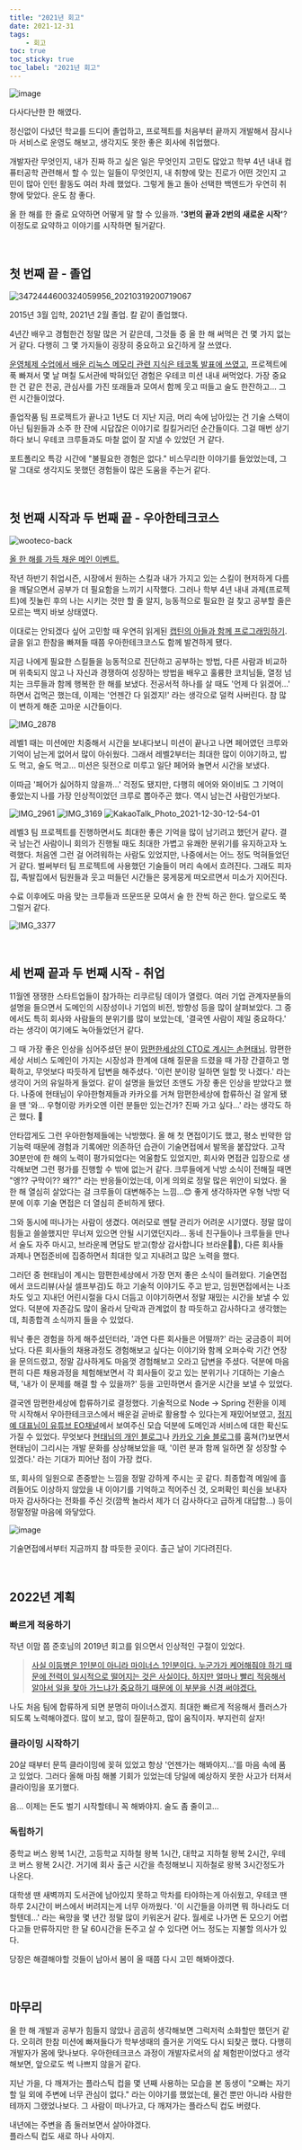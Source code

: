 ```yaml
---
title: "2021년 회고"
date: 2021-12-31
tags:
    - 회고
toc: true
toc_sticky: true
toc_label: "2021년 회고"
---
```


![image](https://user-images.githubusercontent.com/37354145/147808271-78e37ebf-9109-4614-bf77-6b2805cc29de.png)

다사다난한 한 해였다.

정신없이 다녔던 학교를 드디어 졸업하고,
프로젝트를 처음부터 끝까지 개발해서 잠시나마 서비스로 운영도 해보고,
생각지도 못한 좋은 회사에 취업했다.

개발자란 무엇인지, 내가 진짜 하고 싶은 일은 무엇인지 고민도 많았고
학부 4년 내내 컴퓨터공학 관련해서 할 수 있는 일들이 무엇인지,
내 취향에 맞는 진로가 어떤 것인지 고민이 많아 인턴 활동도 여러 차례 했었다.
그렇게 돌고 돌아 선택한 백엔드가 우연히 취향에 맞았다. 운도 참 좋다.

올 한 해를 한 줄로 요약하면 어떻게 말 할 수 있을까.
**'3번의 끝과 2번의 새로운 시작'**? 
이정도로 요약하고 이야기를 시작하면 될거같다.

<br>

## 첫 번째 끝 - 졸업
![3472444600324059956_20210319200719067](https://user-images.githubusercontent.com/37354145/147718372-f9058051-998f-425e-a748-9b45c585b7e8.JPEG)

2015년 3월 입학, 2021년 2월 졸업. 칼 같이 졸업했다.

4년간 배우고 경험한건 정말 많은 거 같은데,
그것들 중 올 한 해 써먹은 건 몇 가지 없는 거 같다.
다행히 그 몇 가지들이 굉장히 중요하고 요긴하게 잘 쓰였다.

[운영체제 수업에서 배운 리눅스 메모리 관련 지식은 테코톡 발표에 쓰였고](https://youtu.be/qxmdX449z1U),
프로젝트에 푹 빠져서 몇 날 며칠 도서관에 박혀있던 경험은 우테코 미션 내내 써먹었다.
가장 중요한 건 같은 전공, 관심사를 가진 또래들과 모여서
함께 웃고 떠들고 술도 한잔하고... 그런 시간들이었다.

졸업작품 팀 프로젝트가 끝나고 1년도 더 지난 지금,
머리 속에 남아있는 건 기술 스택이 아닌
팀원들과 소주 한 잔에 시답잖은 이야기로 킬킬거리던 순간들이다. 
그걸 매번 상기하다 보니 우테코 크루들과도 마찰 없이 잘 지낼 수 있었던 거 같다.

포트폴리오 특강 시간에 "불필요한 경험은 없다." 비스무리한 이야기를 들었었는데,
그 말 그대로 생각지도 못했던 경험들이 많은 도움을 주는거 같다.

<br>

## 첫 번째 시작과 두 번째 끝 - 우아한테크코스
![wooteco-back](https://user-images.githubusercontent.com/37354145/147718386-026612b3-fc3f-4106-b1bd-6b3be67b99f5.jpeg)

[올 한 해를 가득 채운 메인 이벤트.](https://github.com/Hyeon9mak/woowacourse-projects)

작년 하반기 취업시즌, 시장에서 원하는 스킬과 
내가 가지고 있는 스킬이 현저하게 다름을 깨달으면서
공부가 더 필요함을 느끼기 시작했다.
그러나 학부 4년 내내 과제(프로젝트)에 짓눌린 후의 나는
시키는 것만 할 줄 알지, 능동적으로 필요한 걸 찾고 공부할 줄은 모르는 
백지 바보 상태였다.

이대로는 안되겠다 싶어 고민할 때 우연히 읽게된 [캡틴의 아들과 함께 프로그래밍하기](https://brunch.co.kr/@javajigi/10).
글을 읽고 한참을 빠져들 때쯤 우아한테크코스도 함께 발견하게 됐다.

지금 나에게 필요한 스킬들을 능동적으로 진단하고 공부하는 방법,
다른 사람과 비교하며 위축되지 않고 나 자신과 경쟁하여 성장하는 방법을 배우고 
훌륭한 코치님들, 열정 넘치는 크루들과 함께 행복한 한 해를 보냈다.
전공서적 하나를 살 때도 '언제 다 읽겠어...' 하면서 겁먹곤 했는데, 
이제는 '언젠간 다 읽겠지!' 라는 생각으로 덜컥 사버린다.
참 많이 변하게 해준 고마운 시간들이다.

![IMG_2878](https://user-images.githubusercontent.com/37354145/147718377-93faa64c-bff9-42f3-8684-470fb23e8b8f.JPG)

레벨1 때는 미션에만 치중해서 시간을 보내다보니
미션이 끝나고 나면 페어였던 크루와 기억이 남는게 없어서 많이 아쉬웠다.
그래서 레벨2부터는 최대한 많이 이야기하고, 밥도 먹고, 술도 먹고...
미션은 뒷전으로 미루고 일단 페어와 놀면서 시간을 보냈다.

이따금 '페어가 싫어하지 않을까...' 걱정도 됐지만, 다행히 에어와 와이비도 그 기억이 좋았는지 나를 가장 인상적이었던 크루로 뽑아주곤 했다.
역시 남는건 사람인가보다.

![IMG_2961](https://user-images.githubusercontent.com/37354145/147718379-52c93cc1-c08b-4824-bb2a-eae3cd698bc4.JPG)
![IMG_3169](https://user-images.githubusercontent.com/37354145/147718382-a70b36e6-82ce-428f-bb92-b2ec69ae437d.JPG)
![KakaoTalk_Photo_2021-12-30-12-54-01](https://user-images.githubusercontent.com/37354145/147720425-bdee063b-8b78-4f4f-9559-b6009764a417.jpeg)

레벨3 팀 프로젝트를 진행하면서도 최대한 좋은 기억을 많이 남기려고 했던거 같다.
결국 남는건 사람이니 회의가 진행될 때도 최대한 가볍고 유쾌한 분위기를 유지하고자 노력했다.
처음엔 그런 걸 어려워하는 사람도 있었지만, 나중에서는 어느 정도 먹혀들었던거 같다.
벌써부터 팀 프로젝트에 사용했던 기술들이 머리 속에서 흐려진다.
그래도 피자집, 족발집에서 팀원들과 웃고 떠들던 시간들은 뭉게뭉게 떠오르면서 미소가 지어진다.

수료 이후에도 마음 맞는 크루들과 뜨문뜨문 모여서 술 한 잔씩 하곤 한다.
앞으로도 쭉 그럴거 같다.

![IMG_3377](https://user-images.githubusercontent.com/37354145/147718383-e16ae0bc-1ba7-469f-aab1-e45fd88df254.JPG)

<br>

## 세 번째 끝과 두 번째 시작 - 취업
11월엔 쟁쟁한 스타트업들이 참가하는 리쿠르팅 데이가 열렸다.
여러 기업 관계자분들의 설명을 들으면서 도메인의 시장성이나 
기업의 비전, 방향성 등을 많이 살펴보았다. 
그 중에서도 특히 회사와 사람들의 분위기를 많이 보았는데,
'결국엔 사람이 제일 중요하다.' 라는 생각이 여기에도 녹아들었던거 같다.

그 때 가장 좋은 인상을 심어주셨던 분이 [맘편한세상의 CTO로 계시는 손현태님](https://www.linkedin.com/in/anyjava/?originalSubdomain=kr). 
맘편한세상 서비스 도메인이 가지는 시장성과 한계에 대해 질문을 드렸을 때 
가장 간결하고 명확하고, 무엇보다 따듯하게 답변을 해주셨다.
'이런 분이랑 일하면 일할 맛 나겠다.' 라는 생각이 거의 유일하게 들었다.
같이 설명을 들었던 조앤도 가장 좋은 인상을 받았다고 했다.
나중에 현태님이 우아한형제들과 카카오를 거쳐 맘편한세상에 합류하신 걸 알게 됐을 땐 
'와... 우형이랑 카카오엔 이런 분들만 있는건가? 진짜 가고 싶다...' 라는 생각도 하곤 했다. 🤣

안타깝게도 그런 우아한형제들에는 낙방했다.
올 해 첫 면접이기도 했고, 
평소 빈약한 암기능력 때문에 경험과 기록에만 의존하던 습관이
기술면접에서 발목을 붙잡았다.
고작 30분만에 한 해의 노력이 평가되었다는 억울함도 있었지만,
회사와 면접관 입장으로 생각해보면 그런 평가를 진행할 수 밖에 없는거 같다.
크루들에게 낙방 소식이 전해질 때면 "엥?? 구막이?? 왜??" 라는 반응들이었는데,
이게 의외로 정말 많은 위안이 되었다. 올 한 해 열심히 살았다는 걸 크루들이 대변해주는 느낌...😊 
좋게 생각하자면 우형 낙방 덕분에 이후 기술 면접은 더 열심히 준비하게 됐다.

그와 동시에 떠나가는 사람이 생겼다. 여러모로 멘탈 관리가 어려운 시기였다.
정말 많이 힘들고 쓸쓸했지만 무너져 있으면 안될 시기였던지라... 
동네 친구들이나 크루들을 만나서 술도 자주 마시고, 
브라운께 면담도 받고(항상 감사합니다 브라운🙇‍♂️),
다른 회사들 과제나 면접준비에 집중하면서 최대한 잊고 지내려고 많은 노력을 했다.

그러던 중 현태님이 계시는 맘편한세상에서 가장 먼저 좋은 소식이 들려왔다.
기술면접에서 코드리뷰(사실 셀프부검)도 하고 기술적 이야기도 주고 받고,
임원면접에서는 나조차도 잊고 지내던 어린시절을 다시 더듬고 이야기하면서
정말 재밌는 시간을 보낼 수 있었다.
덕분에 자존감도 많이 올라서 당락과 관계없이 참 따듯하고 감사하다고 생각했는데, 
최종합격 소식까지 들을 수 있었다.

워낙 좋은 경험을 하게 해주셨던터라, '과연 다른 회사들은 어떨까?' 라는 궁금증이 피어났다. 다른 회사들의 채용과정도 경험해보고 싶다는 이야기와 함께 오퍼수락 기간 연장을 문의드렸고, 정말 감사하게도 마음껏 경험해보고 오라고 답변을 주셨다.
덕분에 마음 편히 다른 채용과정을 체험해보면서 각 회사들이 갖고 있는 분위기나 
기대하는 기술스택, '내가 이 문제를 해결 할 수 있을까?' 등을 고민하면서 즐거운 시간을 보낼 수 있었다. 

결국엔 맘편한세상에 합류하기로 결정했다. 기술적으로 Node -> Spring 전환을 
이제 막 시작해서 우아한테크코스에서 배운걸 곧바로 활용할 수 있다는게 재밌어보였고, 
[정지예 대표님이 유튜브 EO채널](https://youtu.be/JbkIaUkYrGI)에서 
보여주신 모습 덕분에 도메인과 서비스에 대한 확신도 가질 수 있었다. 
무엇보다 [현태님의 개인 블로그](https://anyjava.tistory.com/127)나 [카카오 기술 블로그](https://tech.kakao.com/2021/07/05/openwork-cuddy/)를 훔쳐(?)보면서 
현태님이 그리시는 개발 문화를 상상해보았을 때, '이런 분과 함께 일하면 잘 성장할 수 있겠다.' 라는 기대가 피어난 점이 가장 컸다.

또, 회사의 일원으로 존중받는 느낌을 정말 강하게 주시는 곳 같다.
최종합격 메일에 흘려들어도 이상하지 않았을 내 이야기를 기억하고 적어주신 것,
오퍼확인 회신을 보내자마자 감사하다는 전화를 주신 것(깜짝 놀라서 제가 더 감사하다고 급하게 대답함...) 등이 정말정말 마음에 와닿았다.

![image](https://user-images.githubusercontent.com/37354145/147807619-d3741a04-de0f-4aeb-83b5-36e987f466df.png)

기술면접에서부터 지금까지 참 따듯한 곳이다. 출근 날이 기다려진다.

<br>

## 2022년 계획
### 빠르게 적응하기
작년 이맘 쯤 준호님의 2019년 회고를 읽으면서 인상적인 구절이 있었다.

> [사실 이등병은 1인분이 아니라 마이너스 1인분이다. 누군가가 케어해줘야 하기 때문에 전력이 일시적으로 떨어지는 것은 사실이다. 하지만 얼마나 빨리 적응해서 알아서 일을 찾아 가느냐가 중요하기 때문에 이 부분을 신경 써야겠다.](https://pjh3749.tistory.com/278)

나도 처음 팀에 합류하게 되면 분명히 마이너스겠지.
최대한 빠르게 적응해서 플러스가 되도록 노력해야겠다.
많이 보고, 많이 질문하고, 많이 움직이자. 부지런히 살자!

### 클라이밍 시작하기
20살 때부터 문뜩 클라이밍에 꽂혀 있었고
항상 '언젠가는 해봐야지...'를 마음 속에 품고 있었다.
그러다 올해 마침 해볼 기회가 있었는데
당일에 예상하지 못한 사고가 터져서 클라이밍을 포기했다.

음... 이제는 돈도 벌기 시작할테니 꼭 해봐야지. 술도 좀 줄이고...

### 독립하기
중학교 버스 왕복 1시간, 고등학교 지하철 왕복 1시간, 대학교 지하철 왕복 2시간,
우테코 버스 왕복 2시간. 거기에 회사 출근 시간을 측정해보니 지하철로 왕복 3시간정도가 나온다.

대학생 땐 새벽까지 도서관에 남아있지 못하고 막차를 타야하는게 아쉬웠고,
우테코 땐 하루 2시간이 버스에서 버려지는게 너무 아까웠다.
'이 시간들을 아끼면 뭐 하나라도 더 할텐데...' 라는 욕망을 몇 년간 정말 많이 키워온거 같다. 월세로 나가면 돈 모으기 어렵다고들 만류하지만 
한 달 60시간을 돈주고 살 수 있다면 어느 정도는 지불할 의사가 있다.

당장은 해결해야할 것들이 남아서 봄이 올 때쯤 다시 고민 해봐야겠다.

<br>

## 마무리
올 한 해 개발과 공부가 힘들지 않았나 곰곰히 생각해보면 그럭저럭 소화할만 했던거 같다. 
오히려 한참 미션에 빠져들다가 학부생때의 즐거운 기억도 다시 되찾곤 했다.
다행히 개발자가 몸에 맞나보다.
우아한테크코스 과정이 개발자로서의 삶 체험판이었다고 생각해보면,
앞으로도 썩 나쁘지 않을거 같다.

지난 가을, 다 깨져가는 플라스틱 컵을 몇 년째 사용하는 모습을 본 동생이
"오빠는 자기 할 일 외에 주변에 너무 관심이 없다." 라는 이야기를 했었는데,
물건 뿐만 아니라 사람한테까지 그랬었나보다.
그 사람이 떠나가고, 다 깨져가는 플라스틱 컵도 버렸다. 

내년에는 주변을 좀 둘러보면서 살아야겠다.  
플라스틱 컵도 새로 하나 사야지.
